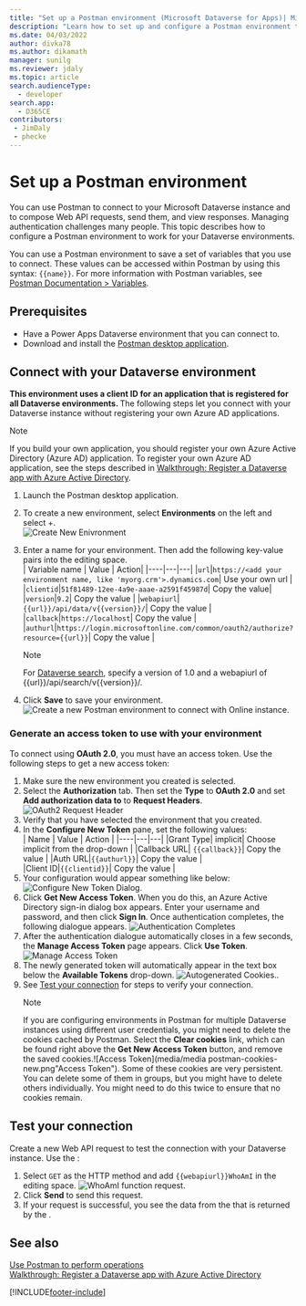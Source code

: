 ```yaml
---
title: "Set up a Postman environment (Microsoft Dataverse for Apps)| MicrosoftDocs"
description: "Learn how to set up and configure a Postman environment that connects with Microsoft Dataverse environments."
ms.date: 04/03/2022
author: divka78
ms.author: dikamath
manager: sunilg
ms.reviewer: jdaly
ms.topic: article
search.audienceType: 
  - developer
search.app: 
  - D365CE
contributors:
 - JimDaly
 - phecke
---
```


# Set up a Postman environment

You can use Postman to connect to your Microsoft Dataverse instance and to compose Web API requests, send them, and view responses. Managing authentication challenges many people. This topic describes how to configure a Postman environment to work for your Dataverse environments.

You can use a Postman environment to save a set of variables that you use to connect. These values can be accessed within Postman by using this syntax: `{{name}}`. For more information with Postman variables, see [Postman Documentation > Variables](https://www.getpostman.com/docs/v6/postman/environments_and_globals/variables).

## Prerequisites

* Have a Power Apps Dataverse environment that you can connect to. 
* Download and install the [Postman desktop application](https://www.getpostman.com/apps).

<a name="bkmk_connectcds"></a> 

## Connect with your Dataverse environment

<b>This environment uses a client ID for an application that is registered for all Dataverse environments. </b> The following steps let you connect with your Dataverse instance without registering your own Azure AD applications.</b>

> [!NOTE]
If you build your own application, you should register your own Azure Active Directory (Azure AD) application. To register your own Azure AD application, see the steps described in [Walkthrough: Register a Dataverse app with Azure Active Directory](../walkthrough-register-app-azure-active-directory.md).


1. Launch the Postman desktop application. 
1. To create a new environment, select **Environments** on the left and select +.  
    ![Create New Enivronment](media/setup-postman-create-new-environment.png "Create New Environment")
1. Enter a name for your environment. Then add the following key-value pairs into the editing space. <br>
    | Variable name | Value  | Action|
    |----|---|---|
    |`url`|`https://<add your environment name, like 'myorg.crm'>.dynamics.com`| Use your own url |
    |`clientid`|`51f81489-12ee-4a9e-aaae-a2591f45987d`| Copy the value|
    |`version`|`9.2`| Copy the value |
    |`webapiurl`|`{{url}}/api/data/v{{version}}/`| Copy the value |
    |`callback`|`https://localhost`| Copy the value |
    |`authurl`|`https://login.microsoftonline.com/common/oauth2/authorize?resource={{url}}`| Copy the value |
    > [!NOTE]
    > For [Dataverse search](relevance-search.md), specify a version of 1.0 and a webapiurl of {{url}}/api/search/v{{version}}/.

2. Click **Save** to save your environment. 
 ![Create a new Postman environment to connect with Online instance.](media/setup-postman-create-new-environment-with-values.png "Create a new Postman environment to connect with Online instance")

### Generate an access token to use with your environment

To connect using **OAuth 2.0**, you must have an access token. Use the following steps to get a new access token:

1. Make sure the new environment you created is selected.
1. Select the **Authorization** tab. Then set the **Type** to **OAuth 2.0** and set **Add authorization data to** to **Request Headers**.
![OAuth2 Request Header](media/setup-postman-oauth-request-headers.png "OAuth2 Request Header")
1. Verify that you have selected the environment that you created.
1. In the **Configure New Token** pane, set the following values: <br>
    | Name | Value | Action |
    |----|---|---|
    |Grant Type| implicit| Choose implicit from the drop-down |
    |Callback URL| `{{callback}}`| Copy the value |
    |Auth URL|`{{authurl}}`| Copy the value |  
    |Client ID|`{{clientid}}`| Copy the value |  
1. Your configuration would appear something like below: 
    ![Configure New Token Dialog.](media/setup-postman-configuration-new-token.png "Configure New Token Dialog")<br>
1. Click **Get New Access Token**. When you do this, an Azure Active Directory sign-in dialog box appears. Enter your username and password, and then click **Sign In**. Once authentication completes, the following dialogue appears.
![Authentication Completes](media/setup-postman-authentication-completes.png "Authentication Completes")
1. After the authentication dialogue automatically closes in a few seconds, the **Manage Access Token** page appears. Click **Use Token**. ![Manage Access Token](media/setup-postman-manage-access-token.png "Manage Access Token")
1. The newly generated token will automatically appear in the text box below the **Available Tokens** drop-down. ![Autogenerated Cookies.](media/setup-postman-access-token-autopopulate.png "Autogenerated Cookies"). 
1. See [Test your connection](#test-your-connection) for steps to verify your connection.
    > [!NOTE]
    > If you are configuring environments in Postman for multiple Dataverse instances using different user credentials, you might need to delete the cookies cached by Postman. Select the **Clear cookies** link, which can be found right above the **Get New Access Token** button, and remove the saved cookies.![Access Token](media/media postman-cookies-new.png"Access Token").
    > Some of these cookies are very persistent. You can delete some of them in groups, but you might have to delete others individually.   You might need to do this twice to ensure that no cookies remain.

## Test your connection

Create a new Web API request to test the connection with your Dataverse instance. Use the <xref href="Microsoft.Dynamics.CRM.WhoAmI?text=WhoAmI function" />:
1. Select `GET` as the HTTP method and add `{{webapiurl}}WhoAmI` in the editing space.
  ![WhoAmI function request.](media/setup-postman-whoami.png "WhoAmI function request")
2. Click **Send** to send this request.
3. If your request is successful, you see the data from the <xref href="Microsoft.Dynamics.CRM.WhoAmIResponse?text=WhoAmIResponse ComplexType" /> that is returned by the <xref href="Microsoft.Dynamics.CRM.WhoAmI?text=WhoAmI Function" />.

## See also

[Use Postman to perform operations](use-postman-perform-operations.md)<br>
[Walkthrough: Register a Dataverse app with Azure Active Directory](../walkthrough-register-app-azure-active-directory.md)

[!INCLUDE[footer-include](../../../includes/footer-banner.md)]